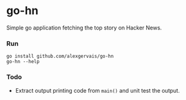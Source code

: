 # go-hn

Simple go application fetching the top story on Hacker News.

### Run

```
go install github.com/alexgervais/go-hn
go-hn --help
```

### Todo

* Extract output printing code from `main()` and unit test the output.
